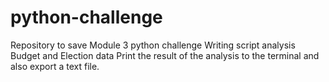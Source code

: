 # python-challenge
Repository to save Module 3 python challenge
Writing script analysis Budget and Election data
Print the result of the analysis to the terminal and also export a text file.
